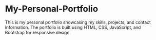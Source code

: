 # My-Personal-Portfolio
This is my personal portfolio showcasing my skills, projects, and contact information. The portfolio is built using HTML, CSS, JavaScript, and Bootstrap for responsive design.
